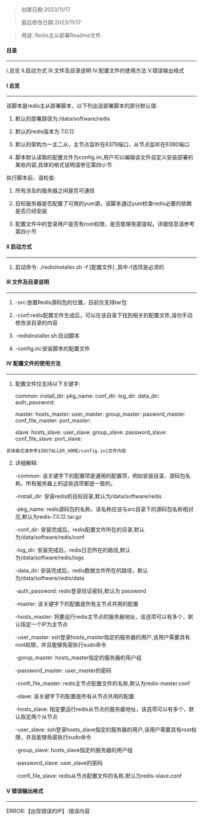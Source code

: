 > 创建日期:2023/11/17

> 最后修改日期:2023/11/17

> 用途: Redis主从部署Readme文件

#### 目录
---
  I.总览
  II.启动方式
  III.文件及目录说明
  IV.配置文件的使用方法
  V.错误输出格式

#### I 总览
---
  该脚本是redis主从部署脚本，以下列出该部署脚本的部分默认值:

  1. 默认的部署路径为:/data/software/redis

  2. 默认的redis版本为 7.0.12

  3. 默认的架构为一主二从，主节点监听在6379端口，从节点监听在6380端口

  4. 脚本默认读取的配置文件为config.ini,用户可以编辑该文件自定义安装部署的某些内容,具体的格式说明请参见第四小节

  执行脚本前，请检查:

  1. 所有涉及的服务器之间是否可通信

  2. 目标服务器是否配置了可用的yum源，该脚本通过yum检查redis必要的依赖是否已经安装

  3. 配置文件中的登录用户是否有root权限，是否能够免密提权。详细信息请参考第四小节

#### II 启动方式
---

  1. 启动命令: ./redisInstaller.sh -f [配置文件] ,其中-f选项是必须的

#### III 文件及目录说明
---

  1. -src:放置Redis源码包的位置，目前仅支持tar包

  2. -conf:redis配置文件生成后，可以在该目录下找到相关的配置文件,请勿手动修改该目录的内容

  3. -redisInstaller.sh:启动脚本

  4. -config.ini:安装脚本的配置文件

#### IV 配置文件的使用方法
---
  1. 配置文件仅支持以下关键字:

      common:
         install_dir:
         pkg_name:
         conf_dir:
         log_dir:
         data_dir:
         auth_password:

      master:
         hosts_master:
         user_master:
         group_master:
         pasword_master:
         conf_file_master:
         port_master:

      slave:
         hosts_slave:
         user_slave:
         group_slave:
         password_slave:
         conf_file_slave:
         port_slave:

    具体格式请参考$INSTALLER_HOME/config.ini文件内容

  2. 详细解释:

     -common: 该关键字下的配置项是通用的配置项，例如安装目录、源码包名称。所有服务器上的这些选项都是一致的。

       -install_dir: 安装redis的目标目录,默认为/data/software/redis

       -pkg_name: redis源码包的名称，该名称应该与src目录下的源码包名称相对应,默认为redis-7.0.12.tar.gz

       -conf_dir: 安装完成后，redis配置文件所在的目录,默认为/data/software/redis/conf

       -log_dir: 安装完成后，redis日志所在的路径,默认为/data/software/redis/logs

       -data_dir: 安装完成后，redis数据文件所在的路径，默认为/data/software/redis/data

       -auth_password: redis登录验证密码,默认为 password

     -master: 该关键字下的配置是所有主节点共用的配置
     
        -hosts_master: 将要运行redis主节点的服务器地址，该选项可以有多个，默认指定一个IP为主节点

        -user_master: ssh登录hosts_master指定的服务器的用户,该用户需要具有root权限，并且能够免密执行sudo命令

        -gorup_master: hosts_master指定的服务器的用户组

        -password_master: user_master的密码

        -confi_file_master: redis主节点配置文件的名称,默认为redis-master.conf

     -slave: 该关键字下的配置是所有从节点共用的配置
     
        -hosts_slave: 指定要运行redis从节点的服务器地址，该选项可以有多个，默认指定两个从节点

        -user_slave: ssh登录hosts_slave指定的服务器的用户,该用户需要具有root权限，并且能够免密执行sudo命令

        -group_slave: hosts_slave指定的服务器的用户组

        -password_slave: user_slave的密码

        -confi_file_slave: redis从节点配置文件的名称,默认为redis-slave.conf

#### V 错误输出格式
---

ERROR:【出现错误的IP】:错误内容

